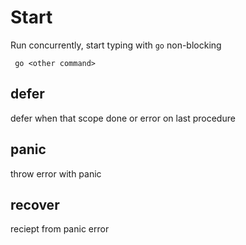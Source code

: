 # Start
Run concurrently, start typing with `go`
non-blocking
```
 go <other command>
```

## defer
defer when that scope done or error on last procedure

## panic
throw error with panic
## recover
reciept from panic error

